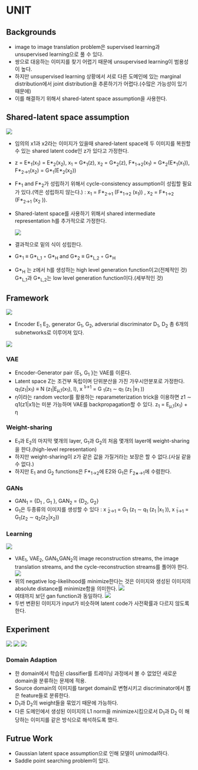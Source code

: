 # UNIT

## Backgrounds

- image to image translation problem은 supervised learning과 unsupervised learning으로 풀 수 있다.
- 쌍으로 대응하는 이미지를 찾기 어렵기 때문에 unsupervised learning이 범용성이 높다.
- 하지만 unsupervised learning 상황에서 서로 다른 도메인에 있는 marginal distribution에서 joint distribution을 추론하기가 어렵다.(수많은 가능성이 있기 때문에)
- 이를 해결하기 위해서 shared-latent space assumption을 사용한다.

## Shared-latent space assumption
![](../imgs/img_sls.png)
- 임의의 x1과 x2라는 이미지가 있을때 shared-latent space에 두 이미지를 복원할 수 있는 shared latent code인 z가 있다고 가정한다.

- z = E\*<sub>1</sub>(x<sub>1</sub>) = E\*<sub>2</sub>(x<sub>2</sub>),  x<sub>1</sub> = G\*<sub>1</sub>(z),  x<sub>2</sub> = G\*<sub>2</sub>(z), F\*<sub>1→2</sub>(x<sub>1</sub>) = G\*<sub>2</sub>(E\*<sub>1</sub>(x<sub>1</sub>)), F\*<sub>2→1</sub>(x<sub>2</sub>) = G\*<sub>1</sub>(E\*<sub>2</sub>(x<sub>2</sub>))

- F\*<sub>1</sub> and F\*<sub>2</sub>가 성립하기 위해서 cycle-consistency assumption이 성립할 필요가 있다.(역은 성립하지 않는다.) : x<sub>1</sub> = F\*<sub>2→1</sub> (F\*<sub>1→2</sub> (x<sub>1</sub>)) , x<sub>2</sub> = F\*<sub>1→2</sub> (F\*<sub>2→1</sub> (x<sub>2</sub> )). 

- Shared-latent space를 사용하기 위해서 shared intermediate representation h를 추가적으로 가정한다.

  ![](../imgs/img_h.png)

- 결과적으로 밑의 식이 성립한다.

- G\*<sub>1</sub> ≡ G\*<sub>L,1</sub> ◦ G\*<sub>H</sub> and G\*<sub>2</sub> ≡ G*<sub>L,2</sub> ◦ G\*<sub>H</sub>

- G\*<sub>H</sub> 는 z에서 h를 생성하는 high level generation function이고(전체적인 것) G\*<sub>L,1</sub>과 G*<sub>L,2</sub>는 low level generation function이다.(세부적인 것) 

## Framework
![](../imgs/img_net.png)
- Encoder E<sub>1</sub> E<sub>2</sub>, generator G<sub>1</sub>, G<sub>2</sub>, adversrial discriminator D<sub>1</sub>, D<sub>2</sub> 총 6개의 subnetworks로 이루어져 있다.

![](../imgs/img_function.png)

### VAE

- Encoder-Generator pair {E<sub>1</sub>, G<sub>1</sub> }는 VAE를 이룬다. 
- Latent space Z는 조건부 독립이며 단위분산을 가진 가우시안분포로 가정한다. q<sub>1</sub>(z<sub>1</sub>|x<sub>1</sub>) ≡ N (z<sub>1</sub>|E<sub>μ,1</sub>(x<sub>1</sub>), I), x ̃<sup>1→1</sup> = G <sub>1</sub>(z<sub>1</sub> ∼ q<sub>1</sub> (z<sub>1</sub> |x<sub>1</sub> ))
- η이라는 random vector를 활용하는 reparameterization trick을 이용하면 z1 ∼ q1(z1|x1)는 미분 가능하며 VAE를 backpropagation할 수 있다. z<sub>1</sub> = E<sub>μ,1</sub>(x<sub>1</sub>) + η 
### Weight-sharing

- E<sub>1</sub>과 E<sub>2</sub>의 마지막 몇개의 layer, G<sub>1</sub>과 G<sub>2</sub>의 처음 몇개의 layer에 weight-sharing을 한다.(high-level representation)
- 하지만 weight-sharing이 z가 같은 값을 가질거라는 보장은 할 수 없다.(사실 같을 수 없다.)
- 하지만  E<sub>1</sub> and G<sub>2</sub> functions은 F\*<sub>1→2</sub>에 E2와 G<sub>1</sub>은 F<sub>2∗→1</sub>에 수렴한다.

### GANs

- GAN<sub>1</sub> = {D<sub>1</sub> , G<sub>1</sub> }, GAN<sub>2</sub> = {D<sub>2</sub>, G<sub>2</sub>}
- G<sub>1</sub>은 두종류의 이미지를 생성할 수 있다 : x ̃<sub>2→1</sub> = G<sub>1</sub> (z<sub>1</sub> ∼ q<sub>1</sub> (z<sub>1</sub> |x<sub>1</sub> )), x ̃<sub>1→1</sub> = G<sub>1</sub>(z<sub>2</sub> ∼ q<sub>2</sub>(z<sub>2</sub>|x<sub>2</sub>)) 

### Learning
![](../imgs/img_obj.png)
- VAE<sub>1</sub>, VAE<sub>2</sub>, GAN<sub>1</sub>,GAN<sub>2</sub>의 image reconstruction streams, the image translation streams, and the cycle-reconstruction streams를 풀어야 한다.
![](../imgs/img_vae.png)
- 위의 negative log-likelihood를 minimize한다는 것은 이미지와 생성된 이미지의 absolute distance를 minimize함을 의미한다.
![](../imgs/img_gan.png)
- 여태까지 보던 gan function과 동일하다.
![](../imgs/img_cc.png)
- 두번 변환된 이미지가 input가 비슷하며 latent code가 사전확률과 다르지 않도록 한다.

## Experiment
![](../imgs/img_experiment.png)
![](../imgs/img_translated.png)
![](../imgs/img_translated2.png)

### Domain Adaption
- 한 domain에서 학습된 classifier를 트레이닝 과정에서 볼 수 없었던 새로운 domain을 분류하는 문제에 적용.
- Source domain의 이미지를 target domain로 변형시키고 discriminator에서 뽑은 feature들로 분류한다.
- D<sub>1</sub>과 D<sub>2</sub>의 weight들을 묶었기 때문에 가능하다.
- 다른 도메인에서 생성된 이미지의 L1 norm을 minimize시킴으로서 D<sub>1</sub>과 D<sub>2</sub> 이 해당하는 이미지를 같은 방식으로 해석하도록 했다.

## Futrue Work

- Gaussian latent space assumption으로 인해 모델이 unimodal하다.
- Saddle point searching problem이 있다.
